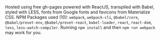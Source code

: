 Hosted using free gh-pages powered with ReactJS, transpiled with Babel, styled with LESS, fonts from Google fonts and favicons from Materialize CSS. NPM Packages used (10): `webpack`, `webpack-cli`, `@babel/core`, `@babel/preset-env`, `@babel/preset-react`, `babel-loader`, `react`, `react-dom`, `less`, `less-watch-compiler`. Running `npm install` and then `npm run webpack` may work for you.
